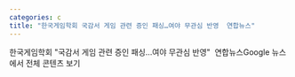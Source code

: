 ```yaml
---
categories: c
title: "한국게임학회 국감서 게임 관련 증인 패싱…여야 무관심 반영  연합뉴스"
---
```

한국게임학회 "국감서 게임 관련 증인 패싱…여야 무관심 반영"&nbsp;&nbsp;연합뉴스Google 뉴스에서 전체 콘텐츠 보기